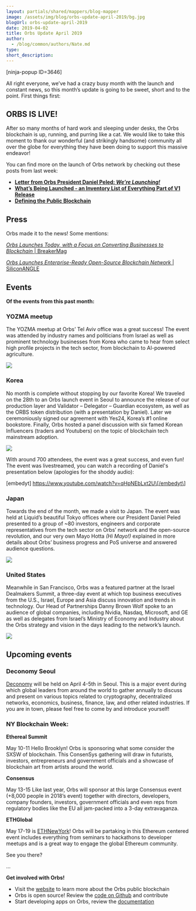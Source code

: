```yaml
---
layout: partials/shared/mappers/blog-mapper
image: /assets/img/blog/orbs-update-april-2019/bg.jpg
blogUrl: orbs-update-april-2019
date: 2019-04-02
title: Orbs Update April 2019
author:
  - /blog/common/authors/Nate.md
type:
short_description:
---
```


\[ninja-popup ID=3646\]

All right everyone, we’ve had a crazy busy month with the launch and constant news, so this month’s update is going to be sweet, short and to the point. First things first:

## **ORBS IS LIVE!**

After so many months of hard work and sleeping under desks, the Orbs blockchain is up, running, and purring like a cat. We would like to take this moment to thank our wonderful (and strikingly handsome) community all over the globe for everything they have been doing to support this massive endeavor!

You can find more on the launch of Orbs network by checking out these posts from last week:

- [**Letter from Orbs President Daniel Peled: _We’re Launching!_**](https://www.orbs.com/were-launching-and-why-this-is-just-the-beginning/)
- [**What’s Being Launched - an Inventory List of Everything Part of V1 Release**](https://www.orbs.com/whats-being-launched/)
- [**Defining the Public Blockchain**](https://www.orbs.com/defining-the-public-blockchain/)

## **Press**

Orbs made it to the news! Some mentions:

[_Orbs Launches Today, with a Focus on Converting Businesses to Blockchain_ | BreakerMag](https://breakermag.com/orbs-launches-today-with-a-focus-on-converting-businesses-to-blockchain/)

[_Orbs Launches Enterprise-Ready Open-Source Blockchain Network_ | SiliconANGLE](https://siliconangle.com/2019/03/28/orbs-launches-enterprise-ready-open-source-blockchain-network-business-logic/)

## **Events**

**Of the events from this past month:**

### **YOZMA meetup**

The YOZMA meetup at Orbs’ Tel Aviv office was a great success! The event was attended by industry names and politicians from Israel as well as prominent technology businesses from Korea who came to hear from select high profile projects in the tech sector, from blockchain to AI-powered agriculture.

![](/assets/img/blog/orbs-update-april-2019/Yozma.jpg)

### **Korea**

No month is complete without stopping by our favorite Korea! We traveled on the 28th to an Orbs launch event in Seoul to announce the release of our production layer and Validator – Delegator – Guardian ecosystem, as well as the ORBS token distribution (with a presentation by Daniel). Later we ceremoniously signed our agreement with Yes24, Korea’s #1 online bookstore. Finally, Orbs hosted a panel discussion with six famed Korean Influencers (traders and Youtubers) on the topic of blockchain tech mainstream adoption.

![](/assets/img/blog/orbs-update-april-2019/Korea-event.jpg)

With around 700 attendees, the event was a great success, and even fun! The event was livestreamed, you can watch a recording of Daniel's presentation below (apologies for the shoddy audio):

\[embedyt\] https://www.youtube.com/watch?v=qHpNEbLxt2U\[/embedyt\]

### **Japan**

Towards the end of the month, we made a visit to Japan. The event was held at Liquid’s beautiful Tokyo offices where our President Daniel Peled presented to a group of ~80 investors, engineers and corporate representatives from the tech sector on Orbs’ network and the open-source revolution, and our very own Mayo Hotta _(Hi Mayo!)_ explained in more details about Orbs’ business progress and PoS universe and answered audience questions.

![](/assets/img/blog/orbs-update-april-2019/Japan-meetup.jpg)

### **United States**

Meanwhile in San Francisco, Orbs was a featured partner at the Israel Dealmakers Summit, a three-day event at which top business executives from the U.S., Israel, Europe and Asia discuss innovation and trends in technology. Our Head of Partnerships Danny Brown Wolf spoke to an audience of global companies, including Nvidia, Nasdaq, Microsoft, and GE as well as delegates from Israel’s Ministry of Economy and Industry about the Orbs strategy and vision in the days leading to the network’s launch.

![](/assets/img/blog/orbs-update-april-2019/SF-meetup.jpg)

## **Upcoming events**

### **Deconomy Seoul**

[Deconomy](https://bravenewcoin.com/events/deconomy-seoul-2019) will be held on April 4-5th in Seoul. This is a major event during which global leaders from around the world to gather annually to discuss and present on various topics related to cryptography, decentralized networks, economics, business, finance, law, and other related industries. If you are in town, please feel free to come by and introduce yourself!

### **NY Blockchain Week:**

**Ethereal Summit**

May 10-11 Hello Brooklyn! Orbs is sponsoring what some consider the SXSW of blockchain. This ConsenSys gathering will draw in futurists, investors, entrepreneurs and government officials and a showcase of blockchain art from artists around the world.

**Consensus**

May 13-15 Like last year, Orbs will sponsor at this large Consensus event (+8,000 people in 2018’s event) together with directors, developers, company founders, investors, government officials and even reps from regulatory bodies like the EU all jam-packed into a 3-day extravaganza.

**ETHGlobal**

May 17-19 is [ETHNewYork](https://ethglobal.co/)! Orbs will be partaking in this Ethereum centered event includes everything from seminars to hackathons to developer meetups and is a great way to engage the global Ethereum community.

See you there?

...

**Get involved with Orbs!**

- Visit the [website](https://www.orbs.com/) to learn more about the Orbs public blockchain
- Orbs is open source! Review the [code on Github](https://github.com/orbs-network) and contribute
- Start developing apps on Orbs, review the [documentation](https://orbs.gitbook.io/)
